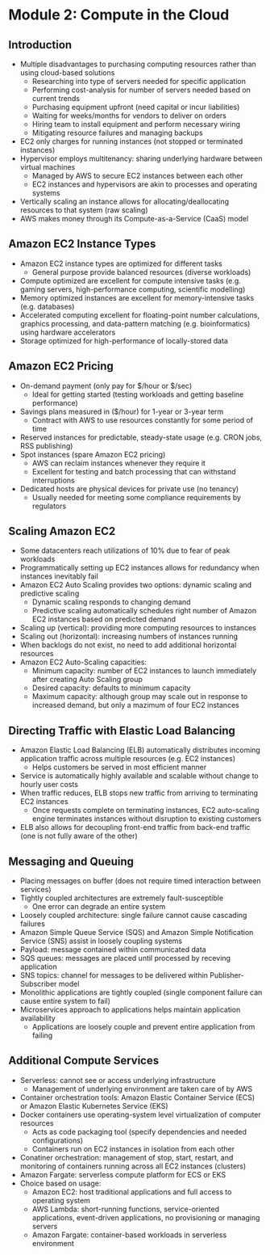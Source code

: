 # Module 2: Compute in the Cloud

## Introduction

- Multiple disadvantages to purchasing computing resources rather than using cloud-based solutions
  - Researching into type of servers needed for specific application
  - Performing cost-analysis for number of servers needed based on current trends
  - Purchasing equipment upfront (need capital or incur liabilities)
  - Waiting for weeks/months for vendors to deliver on orders
  - Hiring team to install equipment and perform necessary wiring
  - Mitigating resource failures and managing backups
- EC2 only charges for running instances (not stopped or terminated instances)
- Hypervisor employs multitenancy: sharing underlying hardware between virtual machines
  - Managed by AWS to secure EC2 instances between each other
  - EC2 instances and hypervisors are akin to processes and operating systems
- Vertically scaling an instance allows for allocating/deallocating resources to that system (raw scaling)
- AWS makes money through its Compute-as-a-Service (CaaS) model

## Amazon EC2 Instance Types

- Amazon EC2 instance types are optimized for different tasks
  - General purpose provide balanced resources (diverse workloads)
- Compute optimized are excellent for compute intensive tasks (e.g. gaming servers, high-performance computing, scientific modelling)
- Memory optimized instances are excellent for memory-intensive tasks (e.g. databases)
- Accelerated computing excellent for floating-point number calculations, graphics processing, and data-pattern matching (e.g. bioinformatics) using hardware accelerators
- Storage optimized for high-performance of locally-stored data

## Amazon EC2 Pricing

- On-demand payment (only pay for \$/hour or \$/sec)
  - Ideal for getting started (testing workloads and getting baseline performance)
- Savings plans measured in (\$/hour) for 1-year or 3-year term
  - Contract with AWS to use resources constantly for some period of time
- Reserved instances for predictable, steady-state usage (e.g. CRON jobs, RSS publishing)
- Spot instances (spare Amazon EC2 pricing)
  - AWS can reclaim instances whenever they require it
  - Excellent for testing and batch processing that can withstand interruptions
- Dedicated hosts are physical devices for private use (no tenancy)
  - Usually needed for meeting some compliance requirements by regulators

## Scaling Amazon EC2

- Some datacenters reach utilizations of 10% due to fear of peak workloads
- Programmatically setting up EC2 instances allows for redundancy when instances inevitably fail
- Amazon EC2 Auto Scaling provides two options: dynamic scaling and predictive scaling
  - Dynamic scaling responds to changing demand
  - Predictive scaling automatically schedules right number of Amazon EC2 instances based on predicted demand
- Scaling up (vertical): providing more computing resources to instances
- Scaling out (horizontal): increasing numbers of instances running
- When backlogs do not exist, no need to add additional horizontal resources
- Amazon EC2 Auto-Scaling capacities:
  - Minimum capacity: number of EC2 instances to launch immediately after creating Auto Scaling group
  - Desired capacity: defaults to minimum capacity
  - Maximum capacity: although group may scale out in response to increased demand, but only a mazimum of four EC2 instances

## Directing Traffic with Elastic Load Balancing

- Amazon Elastic Load Balancing (ELB) automatically distributes incoming application traffic across multiple resources (e.g. EC2 instances)
  - Helps customers be served in most efficient manner
- Service is automatically highly available and scalable without change to hourly user costs
- When traffic reduces, ELB stops new traffic from arriving to terminating EC2 instances
  - Once requests complete on terminating instances, EC2 auto-scaling engine terminates instances without disruption to existing customers
- ELB also allows for decoupling front-end traffic from back-end traffic (one is not fully aware of the other)

## Messaging and Queuing

- Placing messages on buffer (does not require timed interaction between services)
- Tightly coupled architectures are extremely fault-susceptible
  - One error can degrade an entire system
- Loosely coupled architecture: single failure cannot cause cascading failures
- Amazon Simple Queue Service (SQS) and Amazon Simple Notification Service (SNS) assist in loosely coupling systems
- Payload: message contained within communicated data
- SQS queues: messages are placed until processed by receving application
- SNS topics: channel for messages to be delivered within Publisher-Subscriber model
- Monolithic applications are tightly coupled (single component failure can cause entire system to fail)
- Microservices approach to applications helps maintain application availability
  - Applications are loosely couple and prevent entire application from failing

## Additional Compute Services

- Serverless: cannot see or access underlying infrastructure
  - Management of underlying environment are taken care of by AWS
- Container orchestration tools: Amazon Elastic Container Service (ECS) or Amazon Elastic Kubernetes Service (EKS)
- Docker containers use operating-system level virtualization of computer resources
  - Acts as code packaging tool (specify dependencies and needed configurations)
  - Containers run on EC2 instances in isolation from each other
- Conatiner orchestration: management of stop, start, restart, and monitoring of containers running across all EC2 instances (clusters)
- Amazon Fargate: serverless compute platform for ECS or EKS
- Choice based on usage:
  - Amazon EC2: host traditional applications and full access to operating system
  - AWS Lambda: short-running functions, service-oriented applications, event-driven applications, no provisioning or managing servers
  - Amazon Fargate: container-based workloads in serverless environment
